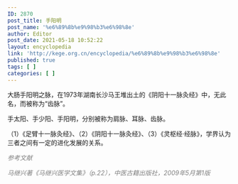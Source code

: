 ```yaml
---
ID: 2870
post_title: 手阳明
post_name: '%e6%89%8b%e9%98%b3%e6%98%8e'
author: Editor
post_date: 2021-05-18 10:52:22
layout: encyclopedia
link: 'http://kege.org.cn/encyclopedia/%e6%89%8b%e9%98%b3%e6%98%8e'
published: true
tags: [ ]
categories: [ ]
---
```

大肠手阳明之脉，在1973年湖南长沙马王堆出土的《阴阳十一脉灸经》中，无此名，而被称为“齿脉”。

手太阳、手少阳、手阳明，分别被称为肩脉、耳脉、齿脉。

（1）《足臂十一脉灸经》、（2）《阴阳十一脉灸经》、（3）《灵枢经·经脉》，学界认为三者之间有一定的进化发展的关系。

<span style="color: #808080;"><em>参考文献</em></span>

<span style="color: #808080;"><em>马继兴著《马继兴医学文集》（p.22），中医古籍出版社，2009年5月第1版</em></span>